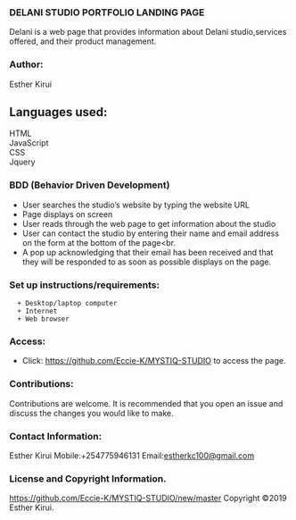 ### DELANI STUDIO  PORTFOLIO LANDING PAGE

Delani is a web page that provides information about Delani studio,services offered, and their product management.

### Author:

Esther Kirui

## Languages used:
   HTML<br>
   JavaScript<br>
   CSS<br>
   Jquery<br>


### BDD (Behavior Driven Development)

- User searches the studio’s website by typing the  website URL<br>
- Page displays on screen<br>
- User reads through the web page to get information about the studio<br>
- User can contact the studio by entering their name and email address on the form at the bottom of the page<br.
- A pop up acknowledging that their email has been received and that they will be responded to as soon as possible displays on the page. 



### Set up instructions/requirements:

      + Desktop/laptop computer
      + Internet
      + Web browser
      
### Access:
+ Click: https://github.com/Eccie-K/MYSTIQ-STUDIO to access the page.


### Contributions:

Contributions are welcome. It is recommended that you open an issue and discuss the changes you would like to make.


### Contact Information:

Esther Kirui
Mobile:+254775946131
Email:estherkc100@gmail.com


### License and Copyright Information.
https://github.com/Eccie-K/MYSTIQ-STUDIO/new/master
Copyright ©2019 Esther Kirui.









